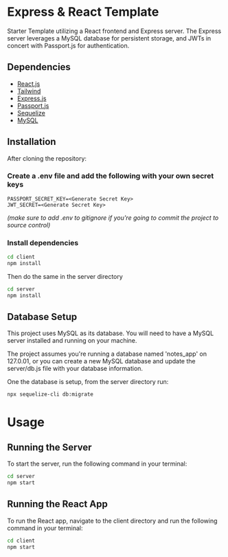 # Express & React Template

Starter Template utilizing a React frontend and Express server. The Express server leverages a MySQL database for persistent storage, and JWTs in concert with Passport.js for authentication.

## Dependencies

* [React.js](https://reactjs.org/)
* [Tailwind](https://tailwindcss.com/)
* [Express.js](https://expressjs.com/)
* [Passport.js](http://www.passportjs.org/)
* [Sequelize](https://sequelize.org/)
* [MySQL](https://www.mysql.com/)

## Installation

After cloning the repository:

###  Create a .env file and add the following with your own secret keys

    PASSPORT_SECRET_KEY=<Generate Secret Key>
    JWT_SECRET=<Generate Secret Key>

*(make sure to add .env to gitignore if you're going to commit the project to source control)*

### Install dependencies

```bash
cd client
npm install
```

Then do the same in the server directory

```bash
cd server
npm install
```

## Database Setup
This project uses MySQL as its database. You will need to have a MySQL server installed and running on your machine. 

The project assumes you're running a database named 'notes_app' on 127.0.01, or you can create a new MySQL database and update the server/db.js file with your database information.

One the database is setup, from the server directory run:

```bash
npx sequelize-cli db:migrate
```

# Usage

## Running the Server
To start the server, run the following command in your terminal:

```bash
cd server
npm start
```

## Running the React App
To run the React app, navigate to the client directory and run the following command in your terminal:

```bash
cd client
npm start
```